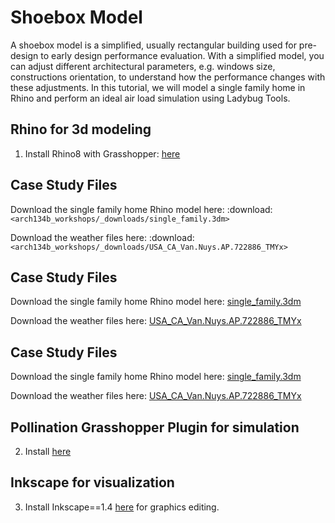# Shoebox Model

A shoebox model is a simplified, usually rectangular building used for pre-design to early design performance evaluation. With a simplified model, you can adjust different architectural parameters, e.g. windows size, constructions orientation, to understand how the performance changes with these adjustments. In this tutorial, we will model a single family home in Rhino and perform an ideal air load simulation using Ladybug Tools. 

## Rhino for 3d modeling
1. Install Rhino8 with Grasshopper: <a href="https://www.rhino3d.com/download/" target="_blank">here</a>

## Case Study Files
Download the single family home Rhino model here:
:download:`<arch134b_workshops/_downloads/single_family.3dm>`

Download the weather files here:
:download:`<arch134b_workshops/_downloads/USA_CA_Van.Nuys.AP.722886_TMYx>`

## Case Study Files
Download the single family home Rhino model here:
<a href="arch134b_workshops/_downloads/single_family.3dm" download>single_family.3dm</a>

Download the weather files here:
<a href="arch134b_workshops/_downloads/USA_CA_Van.Nuys.AP.722886_TMYx" download>USA_CA_Van.Nuys.AP.722886_TMYx</a>

## Case Study Files
Download the single family home Rhino model here:
<a href="../_downloads/single_family.3dm" download>single_family.3dm</a>

Download the weather files here:
<a href="../_downloads/USA_CA_Van.Nuys.AP.722886_TMYx" download>USA_CA_Van.Nuys.AP.722886_TMYx</a>
     
## Pollination Grasshopper Plugin for simulation 
2. Install <a href="https://app.pollination.solutions/cad-plugins" target="_blank">here</a>

## Inkscape for visualization
3. Install Inkscape==1.4 <a href="https://inkscape.org/release/inkscape-1.4/" target="_blank">here</a> for graphics editing.
